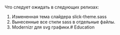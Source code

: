 Что следует ожидать в следующих релизах:
1. Измененная тема слайдера slick-theme.sass
2. Вынесенные все стили sass в отдельные файлы.
3. Modernizr для svg графики.# Education
